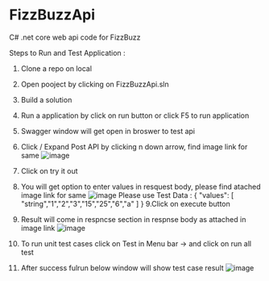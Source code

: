 # FizzBuzzApi
C# .net core web api code for FizzBuzz

Steps to Run and Test Application : 

1. Clone a repo on local
2. Open pooject by clicking on FizzBuzzApi.sln
3. Build a solution
4. Run a application by click on run button or click F5 to run application
5. Swagger window will get open in broswer to test api
6. Click / Expand Post API by clicking n down arrow, find image link for same
   ![image](https://github.com/user-attachments/assets/9b92d5d7-f46b-41f6-be9b-b69020aa6bb7)

8. Click on try it out
9. You will get option to enter values in resquest body, please find atached image link for same
![image](https://github.com/user-attachments/assets/991b13d0-d21c-457a-b0d1-86743b38c2f2)
Please use Test Data :
{
  "values": [
    "string","1","2","3","15","25","6","a"
  ]
}
9.Click on execute button
10. Result will come in respncse section in respnse body as attached in image link
    ![image](https://github.com/user-attachments/assets/54a4b093-17bf-4d07-9985-c011c1c989aa)
11. To run unit test cases click on Test in Menu bar -> and click on run all test
12. After success fulrun below window will show test case result
    ![image](https://github.com/user-attachments/assets/0dbdfea4-68f1-4dad-bf5b-afe244f19ee7)


 
